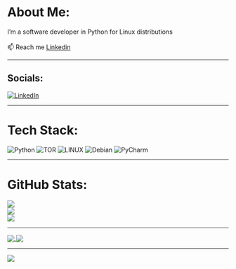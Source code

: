 # About Me:
I’m a software developer in Python for Linux distributions<br><br>📫 Reach me [Linkedin](https://www.linkedin.com/in/burak-t%C3%BCys%C3%BCz-a40b48302)

--- 

## Socials:
[![LinkedIn](https://img.shields.io/badge/linkedin-%230077B5.svg?style=for-the-badge&logo=linkedin&logoColor=white)](https://www.linkedin.com/in/burak-t%C3%BCys%C3%BCz-a40b48302) 

---


# Tech Stack:
![Python](https://img.shields.io/badge/python-3670A0?style=for-the-badge&logo=python&logoColor=ffdd54) ![TOR](https://img.shields.io/badge/tor-%237E4798.svg?style=for-the-badge&logo=tor-project&logoColor=white) ![LINUX](https://img.shields.io/badge/Linux-FCC624?style=for-the-badge&logo=linux&logoColor=black) ![Debian](https://img.shields.io/badge/Debian-D70A53?style=for-the-badge&logo=debian&logoColor=white)
![PyCharm](https://img.shields.io/badge/pycharm-143?style=for-the-badge&logo=pycharm&logoColor=black&color=black&labelColor=green)

---

# GitHub Stats:
![](https://github-readme-stats.vercel.app/api?username=BurakTuysuz&theme=radical&hide_border=false&count_private=false)<br/>
![](https://github-readme-streak-stats.herokuapp.com/?user=BurakTuysuz&theme=radical&hide_border=false)<br/>
![](https://github-readme-stats.vercel.app/api/top-langs/?username=BurakTuysuz&theme=radical&hide_border=false&include_all_commits=true&count_private=false&layout=compact)


---

<a href="https://github.com/BurakTuysuz/DarknessOnion">
  <img align="center" src="https://github-readme-stats.vercel.app/api/pin/?username=BurakTuysuz&repo=DarknessOnion&theme=nightowl" />
</a>
<a href="https://github.com/BurakTuysuz/WifiPenguin">
  <img align="center" src="https://github-readme-stats.vercel.app/api/pin/?username=BurakTuysuz&repo=WifiPenguin&theme=nightowl" />
</a>

---

![](https://komarev.com/ghpvc/?username=BurakTuysuz&color=blueviolet)
